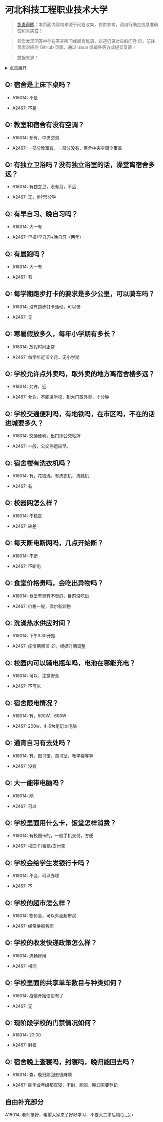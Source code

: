 # 河北科技工程职业技术大学

> [免责声明](https://colleges.chat/#_3)：本页面内容均来源于问卷收集，仅供参考，请自行确定信息准确性和真实性！

> 若您发现回答中存在答非所问或胡言乱语，欢迎记录对应的问卷 ID，前往页面对应的 GitHub 页面，通过 issue 或邮件等方式提交反馈！

> 数据来源：

<details><summary>点击展开</summary>
<ul>
<li>A18014: 匿名 (2023 年 06 月)</li>
<li>A2467: 匿名 (2021 年 06 月)</li>
</ul>
</details>

## Q: 宿舍是上床下桌吗？

- A18014: 不是

- A2467: 不是

## Q: 教室和宿舍有没有空调？

- A18014: 都有，中央空调

- A2467: 一部分教室有，一部分没有，宿舍中央空调全覆盖

## Q: 有独立卫浴吗？没有独立浴室的话，澡堂离宿舍多远？

- A18014: 有独立卫，没有浴，不远

- A2467: 无，步行5分钟

## Q: 有早自习、晚自习吗？

- A18014: 大一有

- A2467: 早操/早自习+晚自习（两年）

## Q: 有晨跑吗？

- A18014: 大一有

- A2467: 有

## Q: 每学期跑步打卡的要求是多少公里，可以骑车吗？

- A18014: 没有跑步打卡活动，可以骑

- A2467: 无

## Q: 寒暑假放多久，每年小学期有多长？

- A18014: 放假时间正常

- A2467: 每学年近10个月，无小学期

## Q: 学校允许点外卖吗，取外卖的地方离宿舍楼多远？

- A18014: 允许，近

- A2467: 允许，不能进学校，到大门取外卖，十分钟

## Q: 学校交通便利吗，有地铁吗，在市区吗，不在的话进城要多久？

- A18014: 交通便利，出门即公交站牌

- A2467: 一般，公交停运较早。

## Q: 宿舍楼有洗衣机吗？

- A18014: 有，花钱洗。有洗衣机，洗鞋机

- A2467: 有

## Q: 校园网怎么样？

- A18014: 不稳定

- A2467: 较差

## Q: 每天断电断网吗，几点开始断？

- A18014: 不断

- A2467: 不断电

## Q: 食堂价格贵吗，会吃出异物吗？

- A18014: 食堂有贵有不贵的，目前没吃出

- A2467: 价格一般，偶尔有异物

## Q: 洗澡热水供应时间？

- A18014: 下午3.30开始

- A2467: 疫情期间16-21，根据时间调整

## Q: 校园内可以骑电瓶车吗，电池在哪能充电？

- A18014: 可以，注意安全

- A2467: 不可以

## Q: 宿舍限电情况？

- A18014: 有，500W，600W

- A2467: 200w，4-6台笔记本电脑

## Q: 通宵自习有去处吗？

- A18014: 有，图书馆，自习室，教学楼等等

- A2467: 没有

## Q: 大一能带电脑吗？

- A18014: 能

- A2467: 可以

## Q: 学校里面用什么卡，饭堂怎样消费？

- A18014: 有校园卡的，一般手机支付，方便

- A2467: 校园卡/微信/支付宝

## Q: 学校会给学生发银行卡吗？

- A18014: 不会，可以办理

- A2467: 不

## Q: 学校的超市怎么样？

- A18014: 物价高，可以外面超市买

- A2467: 经常换服务商

## Q: 学校的收发快递政策怎么样？

- A18014: 流畅好用

- A2467: 相同

## Q: 学校里面的共享单车数目与种类如何？

- A18014: 疫情开始便没有了

- A2467: 无

## Q: 现阶段学校的门禁情况如何？

- A18014: 23.00

- A2467: 封校

## Q: 宿舍晚上查寝吗，封寝吗，晚归能回去吗？

- A18014: 查，晚归能回去很麻烦

- A2467: 除毕业年级都查寝，不封，能回，晚归需要登记

## 自由补充部分

A18014: 老师挺好，希望大家来了好好学习，不要大二才后悔(눈\_눈)